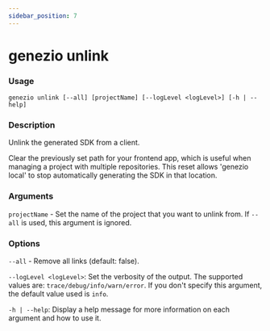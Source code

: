 ```yaml
---
sidebar_position: 7
---
```


# genezio unlink

### Usage

`genezio unlink [--all] [projectName] [--logLevel <logLevel>] [-h | --help]`

### Description

Unlink the generated SDK from a client.

Clear the previously set path for your frontend app, which is useful when managing a project with multiple repositories. This reset allows 'genezio local' to stop automatically generating the SDK in that location.

### Arguments

`projectName` - Set the name of the project that you want to unlink from. If `--all` is used, this argument is ignored.

### Options

`--all` - Remove all links (default: false).

`--logLevel <logLevel>`: Set the verbosity of the output. The supported values are: `trace/debug/info/warn/error`. If you don't specify this argument, the default value used is `info`.

`-h | --help`: Display a help message for more information on each argument and how to use it.
